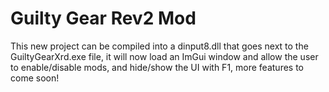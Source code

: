 # Guilty Gear Rev2 Mod
This new project can be compiled into a dinput8.dll that goes next to the GuiltyGearXrd.exe file, it will now load an ImGui window and allow the user to enable/disable mods, and hide/show the UI with F1, more features to come soon!

